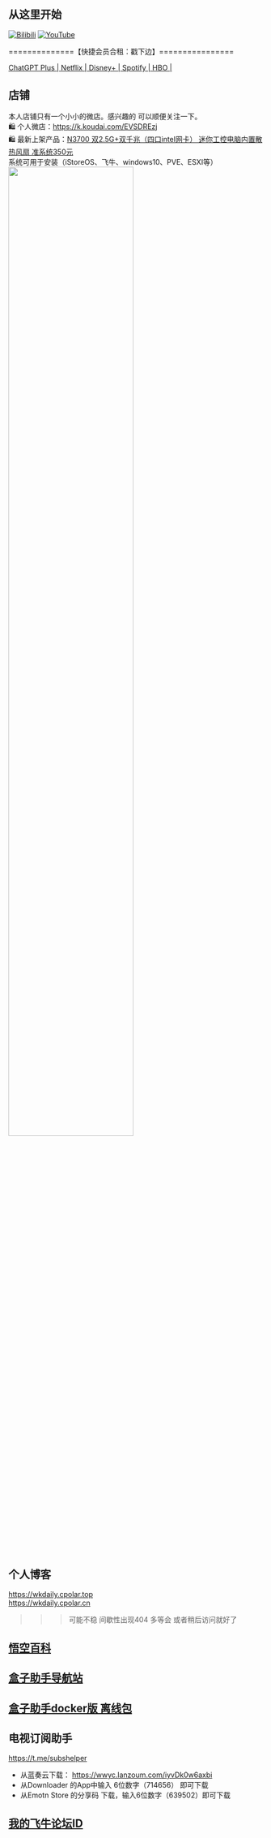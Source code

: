 ## 从这里开始
 [![Bilibili](https://img.shields.io/badge/Bilibili-123456?logo=bilibili&logoColor=fff&labelColor=fb7299)](https://www.bilibili.com/video/BV1J4J3zAEDz) [![YouTube](https://img.shields.io/badge/YouTube-123456?logo=youtube&labelColor=ff0000)](https://youtu.be/WhtPERoU7PY)


==============【快捷会员合租：戳下边】================

[ChatGPT Plus | Netflix | Disney+ | Spotify | HBO |](https://naifei.pro/m/?rid=1p5c6/)

## 店铺
本人店铺只有一个小小的微店。感兴趣的 可以顺便关注一下。<br>
🛍️ 个人微店：https://k.koudai.com/EVSDREzj <br>
🛍️ 最新上架产品：[N3700 双2.5G+双千兆（四口intel网卡） 迷你工控电脑内置散热风扇 准系统350元](https://weidian.com/item.html?itemID=7262379424) <br>
系统可用于安装（iStoreOS、飞牛、windows10、PVE、ESXI等）<br>
<img src="https://wklife.netlify.app/res/g3s.webp" width="70%">

## 个人博客
https://wkdaily.cpolar.top <br>
https://wkdaily.cpolar.cn <br>
>>> 可能不稳 间歇性出现404 多等会 或者稍后访问就好了 


## [悟空百科](https://didiboy0702.gitbook.io/wukongdaily/)
## [盒子助手导航站](https://tvhelper.cpolar.cn/)
## [盒子助手docker版 离线包](https://gh.monlor.com/https://github.com/wukongdaily/DockerTarBuilder/releases/download/DockerTarBuilder-AMD64/wukongdaily_box-amd64.tar.gz)
## 电视订阅助手
https://t.me/subshelper
- 从蓝奏云下载： https://wwyc.lanzoum.com/iyvDk0w6axbi
- 从Downloader 的App中输入 6位数字（714656） 即可下载
- 从Emotn Store 的分享码 下载，输入6位数字（639502）即可下载
## [我的飞牛论坛ID](https://club.fnnas.com/forum.php?mod=viewthread&tid=26293&extra=page%3D1)
